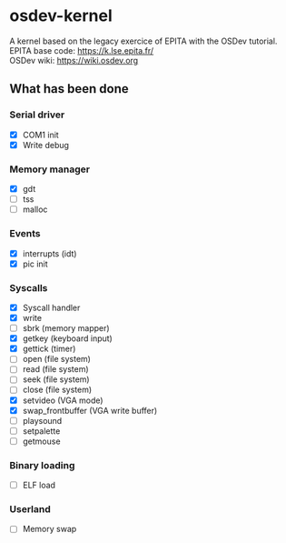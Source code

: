 # osdev-kernel
A kernel based on the legacy exercice of EPITA with the OSDev tutorial.  
EPITA base code: https://k.lse.epita.fr/  
OSDev wiki: https://wiki.osdev.org

## What has been done
### Serial driver
- [x] COM1 init
- [x] Write debug

### Memory manager
- [x] gdt
- [ ] tss
- [ ] malloc

### Events
- [x] interrupts (idt)
- [x] pic init

### Syscalls
- [x] Syscall handler
- [x] write
- [ ] sbrk (memory mapper)
- [x] getkey (keyboard input)
- [x] gettick (timer)
- [ ] open (file system)
- [ ] read (file system)
- [ ] seek (file system)
- [ ] close (file system)
- [x] setvideo (VGA mode)
- [x] swap_frontbuffer (VGA write buffer)
- [ ] playsound
- [ ] setpalette
- [ ] getmouse

### Binary loading
- [ ] ELF load

### Userland
- [ ] Memory swap
